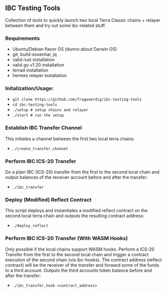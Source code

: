 ## IBC Testing Tools

Collection of tools to quickly launch two local Terra Classic chains + relayer between them and try out some ibc-related stuff.

### Requirements

- Ubuntu/Debian flavor OS (dunno about Darwin OS)
- git, build-essential, jq
- valid rust installation
- valid go v1.20 installation
- terrad installation
- hermes relayer installation

### Initalization/Usage:

- `git clone https://github.com/fragwuerdig/ibc-testing-tools`
- `cd ibc-testing-tools`
- `./setup # setup chains and relayer`
- `./start # run the setup`

### Establish IBC Transfer Channel

This initiates a channel between the first two local terra chains:

- `./create_transfer_channel`

### Perform IBC ICS-20 Transfer

Do a plain IBC (ICS-20) transfer from the first to the second local chain and output balances of the receiver account before and after the transfer:

- `./ibc_transfer`

### Deploy (Modified) Reflect Contract

This script deploys and instantiates a modified reflect contract on the second local terra chain and outputs the resulting contract address:

- `./deploy_reflect`

### Perform IBC ICS-20 Transfer (With WASM Hooks)

Only possible if the local chains support WASM hooks. Perform a ICS-20 Transfer from the first to the second local chain and trigger a contract execution of the second chain (via ibc-hooks). The contract address (reflect contract) will be the receiver of the transfer and forward some of the funds to a third account. Outputs the third accounts token balance before and after the transfer:

- `./ibc_transfer_hook <contract_address>`


